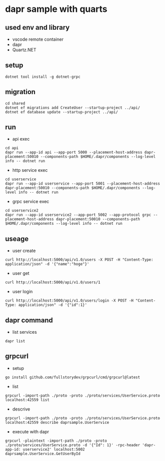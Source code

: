 # dapr sample with quarts

## used env and library

* vscode remote container
* dapr
* Quartz.NET

## setup

```
dotnet tool install -g dotnet-grpc
```

## migration

```
cd shared
dotnet ef migrations add CreateUser --startup-project ../api/
dotnet ef database update --startup-project ../api/
```

## run

* api exec

```
cd api
dapr run --app-id api --app-port 5000 --placement-host-address dapr-placement:50010 --components-path $HOME/.dapr/components --log-level info -- dotnet run
```

* http service exec

```
cd userservice
dapr run --app-id userservice --app-port 5001 --placement-host-address dapr-placement:50010 --components-path $HOME/.dapr/components --log-level info -- dotnet run
```

* grpc service exec

```
cd userservice2
dapr run --app-id userservice2 --app-port 5002 --app-protocol grpc --placement-host-address dapr-placement:50010 --components-path $HOME/.dapr/components --log-level info -- dotnet run
```

## useage

* user create

```
curl http://localhost:5000/api/v1.0/users -X POST -H "Content-Type: application/json" -d '{"name":"hoge"}'
```

* user get

```
curl http://localhost:5000/api/v1.0/users/1
```

* user login

```
curl http://localhost:5000/api/v1.0/users/login -X POST -H "Content-Type: application/json" -d '{"id":1}'
```

## dapr command

* list services

```
dapr list
```

## grpcurl

* setup

```
go install github.com/fullstorydev/grpcurl/cmd/grpcurl@latest
```

* list

```
grpcurl -import-path ./proto -proto ./proto/services/UserService.proto localhost:42559 list
```

* descrive

```
grpcurl -import-path ./proto -proto ./proto/services/UserService.proto localhost:42559 describe daprsample.UserService
```

* execute with dapr

```
grpcurl -plaintext -import-path ./proto -proto ./proto/services/UserService.proto -d '{"Id": 1}' -rpc-header 'dapr-app-id: userservice2' localhost:5002 daprsample.UserService.GetUserById
```